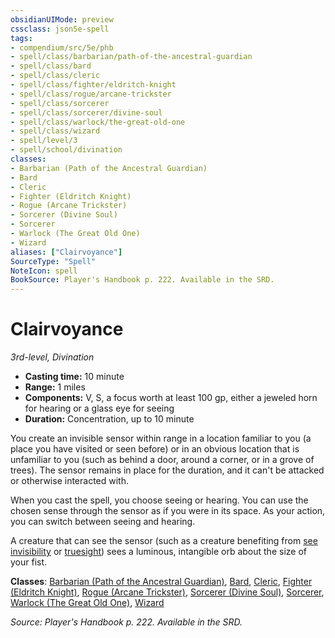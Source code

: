 ```yaml
---
obsidianUIMode: preview
cssclass: json5e-spell
tags:
- compendium/src/5e/phb
- spell/class/barbarian/path-of-the-ancestral-guardian
- spell/class/bard
- spell/class/cleric
- spell/class/fighter/eldritch-knight
- spell/class/rogue/arcane-trickster
- spell/class/sorcerer
- spell/class/sorcerer/divine-soul
- spell/class/warlock/the-great-old-one
- spell/class/wizard
- spell/level/3
- spell/school/divination
classes:
- Barbarian (Path of the Ancestral Guardian)
- Bard
- Cleric
- Fighter (Eldritch Knight)
- Rogue (Arcane Trickster)
- Sorcerer (Divine Soul)
- Sorcerer
- Warlock (The Great Old One)
- Wizard
aliases: ["Clairvoyance"]
SourceType: "Spell"
NoteIcon: spell
BookSource: Player's Handbook p. 222. Available in the SRD.
---
```

# Clairvoyance
*3rd-level, Divination*  

- **Casting time:** 10 minute
- **Range:** 1 miles
- **Components:** V, S, a focus worth at least 100 gp, either a jeweled horn for hearing or a glass eye for seeing
- **Duration:** Concentration, up to 10 minute

You create an invisible sensor within range in a location familiar to you (a place you have visited or seen before) or in an obvious location that is unfamiliar to you (such as behind a door, around a corner, or in a grove of trees). The sensor remains in place for the duration, and it can't be attacked or otherwise interacted with.

When you cast the spell, you choose seeing or hearing. You can use the chosen sense through the sensor as if you were in its space. As your action, you can switch between seeing and hearing.

A creature that can see the sensor (such as a creature benefiting from [see invisibility](/2-Mechanics/CLI/spells/see-invisibility.md) or [truesight](/2-Mechanics/CLI/rules/senses.md#truesight)) sees a luminous, intangible orb about the size of your fist.

**Classes**: [Barbarian (Path of the Ancestral Guardian)](/2-Mechanics/CLI/classes/barbarian-path-of-the-ancestral-guardian-xge.md), [Bard](/2-Mechanics/CLI/classes/bard.md), [Cleric](/2-Mechanics/CLI/classes/cleric.md), [Fighter (Eldritch Knight)](/2-Mechanics/CLI/classes/fighter-eldritch-knight.md), [Rogue (Arcane Trickster)](/2-Mechanics/CLI/classes/rogue-arcane-trickster.md), [Sorcerer (Divine Soul)](/2-Mechanics/CLI/classes/sorcerer-divine-soul-xge.md), [Sorcerer](/2-Mechanics/CLI/classes/sorcerer.md), [Warlock (The Great Old One)](/2-Mechanics/CLI/classes/warlock-the-great-old-one.md), [Wizard](/2-Mechanics/CLI/classes/wizard.md)

*Source: Player's Handbook p. 222. Available in the SRD.*